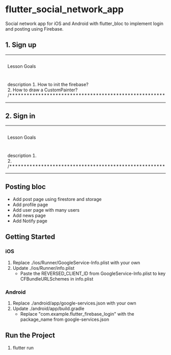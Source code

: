 # flutter_social_network_app

Social network app for iOS and Android with flutter_bloc to implement login and posting using Firebase.

## 1. Sign up  
<table>
    <tr>
        <td>Lesson Goals</td>
        <td><a href="https://www.youtube.com/watch?v=liEGSeD3Zt8">Learn more about Stack</a></td>
    </tr>
      <tr>
        <td>
        description 
            1. How to init the firebase? <br>
            2. How to draw a CustomPainter?  <br>
             /****************************************************************************/ 
        </td>      
        <td>
            <img src="assets/sign_up.png" width="200">
        </td>
      </tr>
</table>

## 2. Sign in 
<table>
    <tr>
        <td>Lesson Goals</td>
        <td><a href="https://www.youtube.com/watch?v=liEGSeD3Zt8">Learn more about Stack</a></td>
    </tr>
      <tr>
        <td>
        description 
          1. <br>
          2.    
         /**********************************************************************************/
        </td>
        <td><img src="assets/sign_in.png" width="200"></td>
      </tr>
</table>

## Posting bloc

- Add post page using firestore and storage
- Add profile page 
- Add user page with many users
- Add news page
- Add Notify page

## Getting Started

### iOS

1. Replace ./ios/Runner/GoogleService-Info.plist with your own
2. Update ./ios/Runner/info.plist
    - Paste the REVERSED_CLIENT_ID from GoogleService-Info.plist to key CFBundleURLSchemes in info.plist

### Android

1. Replace ./android/app/google-services.json with your own
2. Update ./android/app/build.gradle
    - Replace "com.example.flutter_firebase_login" with the package_name from google-services.json


## Run the Project 

1. flutter run


